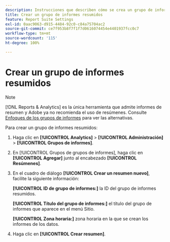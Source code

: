 ```yaml
---
description: Instrucciones que describen cómo se crea un grupo de informes resumidos.
title: Crear un grupo de informes resumidos
feature: Report Suite Settings
exl-id: 0aac9063-d915-4484-92c0-c84a75704ac2
source-git-commit: ce7f953b8f7f1f7d0616074454e4401937fcc0c7
workflow-type: tm+mt
source-wordcount: '115'
ht-degree: 100%

---
```


# Crear un grupo de informes resumidos

>[!NOTE]
>
>[!DNL Reports & Analytics] es la única herramienta que admite informes de resumen y Adobe ya no recomienda el uso de resúmenes. Consulte [Enfoques de los grupos de informes](https://experienceleague.adobe.com/docs/analytics/admin/manage-report-suites/rollup-report-suite.html?lang=es) para ver las alternativas.

Para crear un grupo de informes resumidos:

1. Haga clic en **[!UICONTROL Analytics]** > **[!UICONTROL Administración]** > **[!UICONTROL Grupos de informes]**.
1. En [!UICONTROL Grupos de grupos de informes], haga clic en **[!UICONTROL Agregar]** junto al encabezado **[!UICONTROL Resúmenes]**.
1. En el cuadro de diálogo **[!UICONTROL Crear un resumen nuevo]**, facilite la siguiente información:

   **[!UICONTROL ID de grupo de informes:]** la ID del grupo de informes resumidos.

   **[!UICONTROL Título del grupo de informes:]** el título del grupo de informes que aparece en el menú Sitio.

   **[!UICONTROL Zona horaria:]** zona horaria en la que se crean los informes de los datos.
1. Haga clic en **[!UICONTROL Crear resumen]**.

